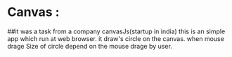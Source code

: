 # Canvas : 
##it was a task from a company canvasJs(startup in india)
this is an simple app which run at web browser.
it draw's circle on the canvas.
when mouse drage
Size of circle depend on the mouse drage by user.
